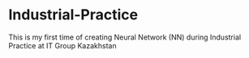 # Industrial-Practice
This is my first time of creating Neural Network (NN) during Industrial Practice at IT Group Kazakhstan
